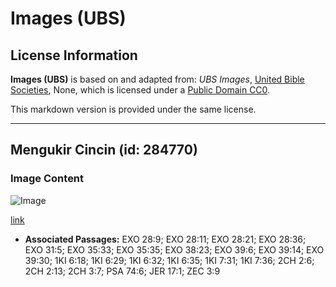 # Images (UBS)

## License Information

**Images (UBS)** is based on and adapted from: _UBS Images_, [United Bible Societies](https://unitedbiblesocieties.org/), None, which is licensed under a [Public Domain CC0](https://creativecommons.org/public-domain/cc0/).

This markdown version is provided under the same license.



--------------------------------

## Mengukir Cincin (id: 284770)

### Image Content

![Image](https://cdn.aquifer.bible/aquifer-content/resources/Media/WEB-0341_engraving_ring.jpg)

[link](https://cdn.aquifer.bible/aquifer-content/resources/Media/WEB-0341_engraving_ring.jpg)

* **Associated Passages:** EXO 28:9; EXO 28:11; EXO 28:21; EXO 28:36; EXO 31:5; EXO 35:33; EXO 35:35; EXO 38:23; EXO 39:6; EXO 39:14; EXO 39:30; 1KI 6:18; 1KI 6:29; 1KI 6:32; 1KI 6:35; 1KI 7:31; 1KI 7:36; 2CH 2:6; 2CH 2:13; 2CH 3:7; PSA 74:6; JER 17:1; ZEC 3:9

